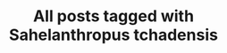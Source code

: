 ---
layout: tag
title: "All posts tagged with Sahelanthropus tchadensis"
permalink: /weblog/tags/sahelanthropus-tchadensis/
taxonomy: Sahelanthropus tchadensis
---